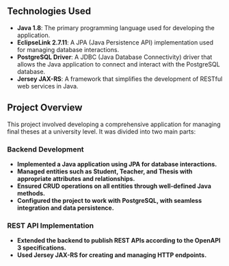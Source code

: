 
## Technologies Used
- **Java 1.8**: The primary programming language used for developing the application.
- **EclipseLink 2.7.11**: A JPA (Java Persistence API) implementation used for managing database interactions.
- **PostgreSQL Driver**: A JDBC (Java Database Connectivity) driver that allows the Java application to connect and interact with the PostgreSQL database.
- **Jersey JAX-RS**: A framework that simplifies the development of RESTful web services in Java.

## Project Overview

This project involved developing a comprehensive application for managing final theses at a university level. It was divided into two main parts:

### Backend Development

- **Implemented a Java application using JPA for database interactions.**
- **Managed entities such as Student, Teacher, and Thesis with appropriate attributes and relationships.**
- **Ensured CRUD operations on all entities through well-defined Java methods.**
- **Configured the project to work with PostgreSQL, with seamless integration and data persistence.**

### REST API Implementation

- **Extended the backend to publish REST APIs according to the OpenAPI 3 specifications.**
- **Used Jersey JAX-RS for creating and managing HTTP endpoints.**
